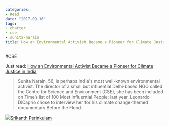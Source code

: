 ```yaml
---
categories:
- Read
date: "2017-09-16"
tags:
- chatter
- cse
- sunita-narain
title: How an Environmental Activist Became a Pioneer for Climate Justice in India
---
```


#CSE

Just read: [How an Environmental Activist Became a Pioneer for Climate Justice in India](http://www.smithsonianmag.com/science-nature/indian-activists-path-climate-justice-180964866/)

> Sunita Narain, 56, is perhaps India's most well-known environmental activist. The director of a small but influential Delhi-based NGO called the Centre for Science and Environment (CSE), she has been included on Time’s list of 100 Most Influential People; last year, Leonardo DiCaprio chose to interview her for his climate change-themed documentary Before the Flood.

![](images/cropped-cropped-SP01-550afdebv1_site_icon.png)[Srikanth Perinkulam](https://srikanthperinkulam.com)
